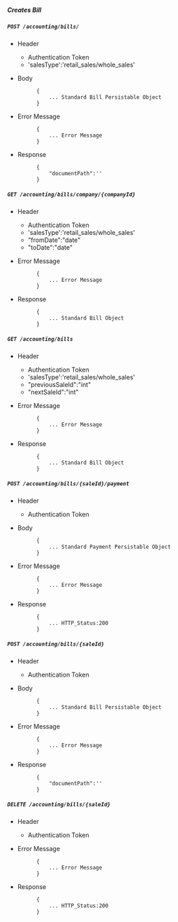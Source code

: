 ##### Creates Bill

##### `POST /accounting/bills/`
+ Header
	- Authentication Token
	- 'salesType':'retail_sales/whole_sales'
+ Body

            {
                ... Standard Bill Persistable Object
            }

+ Error Message

			{
				... Error Message
			}            
+ Response

            {
                "documentPath":''
            }
			
##### `GET /accounting/bills/company/{companyId}`
+ Header
	- Authentication Token
	- 'salesType':'retail_sales/whole_sales'
	- "fromDate":"date"
	- "toDate":"date"
+ Error Message

			{
				... Error Message
			}            
+ Response

            {
                ... Standard Bill Object
            }
			
##### `GET /accounting/bills`
+ Header
	- Authentication Token
	- 'salesType':'retail_sales/whole_sales'
	- "previousSaleId":"int"
	- "nextSaleId":"int"
+ Error Message

			{
				... Error Message
			}            
+ Response

            {
                ... Standard Bill Object
            }
			
##### `POST /accounting/bills/{saleId}/payment`
+ Header
	- Authentication Token
+ Body

            {
                ... Standard Payment Persistable Object
            }

+ Error Message

			{
				... Error Message
			}            
+ Response

            {
                ... HTTP_Status:200
            }
			
##### `POST /accounting/bills/{saleId}`
+ Header
	- Authentication Token
+ Body

            {
                ... Standard Bill Persistable Object
            }

+ Error Message

			{
				... Error Message
			}            
+ Response

            {
                "documentPath":''
            }
			
##### `DELETE /accounting/bills/{saleId}`
+ Header
	- Authentication Token

+ Error Message

			{
				... Error Message
			}            
+ Response

            {
                ... HTTP_Status:200
            }
			
